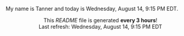 My name is Tanner and today is Wednesday, August 14, 9:15 PM EDT.

<p align="center">This <i>README</i> file is generated <b>every 3 hours</b>!</br>Last refresh: Wednesday, August 14, 9:15 PM EDT<br /></p>

